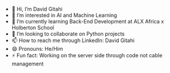 - 👋 Hi, I’m David Gitahi
- 👀 I’m interested in AI and Machine Learning
- 🌱 I’m currently learning Back-End Development at ALX Africa x Holberton School
- 💞️ I’m looking to collaborate on Python projects
- 📫 How to reach me through LinkedIn: David Gitahi
- 😄 Pronouns: He/Him
- ⚡ Fun fact: Working on the server side through code not cable management

<!---
gitahidave/gitahidave is a ✨ special ✨ repository because its `README.md` (this file) appears on your GitHub profile.
You can click the Preview link to take a look at your changes.
--->
